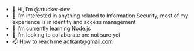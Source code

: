 - 👋 Hi, I’m @atucker-dev
- 👀 I’m interested in anything related to Information Security, most of my experience is in identity and access management
- 🌱 I’m currently learning Node.js
- 💞️ I’m looking to collaborate on: not sure yet
- 📫 How to reach me actkant@gmail.com

<!---
atucker-dev/atucker-dev is a ✨ special ✨ repository because its `README.md` (this file) appears on your GitHub profile.
You can click the Preview link to take a look at your changes.
--->
